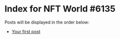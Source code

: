 # Index for NFT World #6135
Posts will be displayed in the order below:

- [Your first post](./001-first.md)

